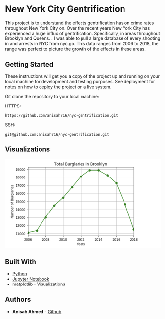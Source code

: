 # New York City Gentrification 

This project is to understand the  effects  gentrification has on crime rates throughout New York City on. Over the recent years New York City has experienced a huge influx of gentrification. Specifically, in areas throughout Brooklyn and Queens.  . I was able to pull a large database of every shooting in and arrests in NYC from nyc.go. This data ranges from 2006 to 2018, the range was perfect to picture the growth of the effects in these areas. 

## Getting Started

These instructions will get you a copy of the project up and running on your local machine for development and testing purposes. See deployment for notes on how to deploy the project on a live system.

Git clone the repository to your local machine:

HTTPS:
```
https://github.com/anisah716/nyc-gentrification.git
```
SSH:
```
git@github.com:anisah716/nyc-gentrification.git
```

## Visualizations


![Image of Graphs](https://github.com/anisah716/nyc-gentrification/blob/master/image1.png)


## Built With

* [Python](https://www.python.org)
* [Jupyter Notebook](https://jupyter.org)
* [matplotlib](https://matplotlib.org) - Visualizations 

## Authors

* **Anisah Ahmed**  - [Github](https://github.com/anisah716)


